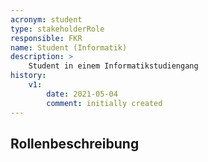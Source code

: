 ```yaml
---
acronym: student
type: stakeholderRole
responsible: FKR
name: Student (Informatik)
description: >
    Student in einem Informatikstudiengang 
history:
    v1:
        date: 2021-05-04
        comment: initially created
---
```


## Rollenbeschreibung